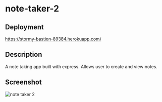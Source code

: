 # note-taker-2

## Deployment
https://stormy-bastion-89384.herokuapp.com/

## Description
A note taking app built with express. Allows user to create and view notes.

## Screenshot
![note taker 2](https://user-images.githubusercontent.com/93878337/167971920-e0d056ce-6403-4293-898c-d1ad274ab0ed.PNG)
